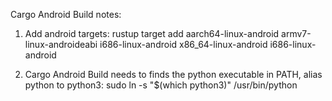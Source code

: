 Cargo Android Build notes:
1. Add android targets:
rustup target add aarch64-linux-android armv7-linux-androideabi i686-linux-android x86_64-linux-android i686-linux-android

2. Cargo Android Build needs to finds the python executable in PATH, alias python to python3:
sudo ln -s "$(which python3)" /usr/bin/python
